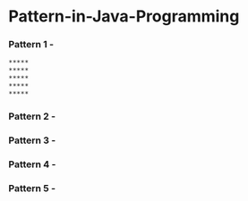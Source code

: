 # Pattern-in-Java-Programming

### Pattern 1 -
    *****
    *****
    *****
    *****
    *****

### Pattern 2 -

### Pattern 3 -

### Pattern 4 -

### Pattern 5 -
